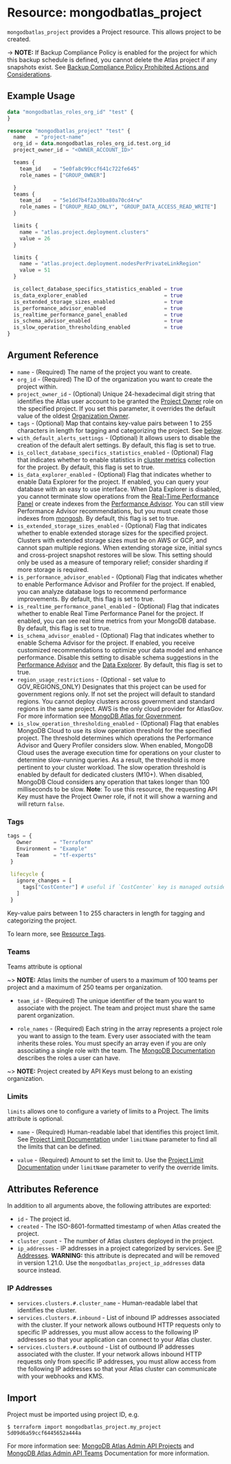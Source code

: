 # Resource: mongodbatlas_project

`mongodbatlas_project` provides a Project resource. This allows project to be created.

-> **NOTE:** If Backup Compliance Policy is enabled for the project for which this backup schedule is defined, you cannot delete the Atlas project if any snapshots exist.  See [Backup Compliance Policy Prohibited Actions and Considerations](https://www.mongodb.com/docs/atlas/backup/cloud-backup/backup-compliance-policy/#configure-a-backup-compliance-policy).

## Example Usage

```terraform
data "mongodbatlas_roles_org_id" "test" {
}

resource "mongodbatlas_project" "test" {
  name   = "project-name"
  org_id = data.mongodbatlas_roles_org_id.test.org_id
  project_owner_id = "<OWNER_ACCOUNT_ID>"

  teams {
    team_id    = "5e0fa8c99ccf641c722fe645"
    role_names = ["GROUP_OWNER"]

  }
  teams {
    team_id    = "5e1dd7b4f2a30ba80a70cd4rw"
    role_names = ["GROUP_READ_ONLY", "GROUP_DATA_ACCESS_READ_WRITE"]
  }

  limits {
    name = "atlas.project.deployment.clusters"
    value = 26
  }

  limits {
    name = "atlas.project.deployment.nodesPerPrivateLinkRegion"
    value = 51
  }

  is_collect_database_specifics_statistics_enabled = true
  is_data_explorer_enabled                         = true
  is_extended_storage_sizes_enabled                = true
  is_performance_advisor_enabled                   = true
  is_realtime_performance_panel_enabled            = true
  is_schema_advisor_enabled                        = true
  is_slow_operation_thresholding_enabled           = true
}
```

## Argument Reference

* `name` - (Required) The name of the project you want to create.
* `org_id` - (Required) The ID of the organization you want to create the project within.
* `project_owner_id` - (Optional) Unique 24-hexadecimal digit string that identifies the Atlas user account to be granted the [Project Owner](https://docs.atlas.mongodb.com/reference/user-roles/#mongodb-authrole-Project-Owner) role on the specified project. If you set this parameter, it overrides the default value of the oldest [Organization Owner](https://docs.atlas.mongodb.com/reference/user-roles/#mongodb-authrole-Organization-Owner).
* `tags` - (Optional) Map that contains key-value pairs between 1 to 255 characters in length for tagging and categorizing the project. See [below](#tags).
* `with_default_alerts_settings` - (Optional) It allows users to disable the creation of the default alert settings. By default, this flag is set to true.
* `is_collect_database_specifics_statistics_enabled` - (Optional) Flag that indicates whether to enable statistics in [cluster metrics](https://www.mongodb.com/docs/atlas/monitor-cluster-metrics/) collection for the project. By default, this flag is set to true.
* `is_data_explorer_enabled` - (Optional) Flag that indicates whether to enable Data Explorer for the project. If enabled, you can query your database with an easy to use interface.  When Data Explorer is disabled, you cannot terminate slow operations from the [Real-Time Performance Panel](https://www.mongodb.com/docs/atlas/real-time-performance-panel/#std-label-real-time-metrics-status-tab) or create indexes from the [Performance Advisor](https://www.mongodb.com/docs/atlas/performance-advisor/#std-label-performance-advisor). You can still view Performance Advisor recommendations, but you must create those indexes from [mongosh](https://www.mongodb.com/docs/mongodb-shell/#mongodb-binary-bin.mongosh). By default, this flag is set to true.
* `is_extended_storage_sizes_enabled` - (Optional) Flag that indicates whether to enable extended storage sizes for the specified project. Clusters with extended storage sizes must be on AWS or GCP, and cannot span multiple regions. When extending storage size, initial syncs and cross-project snapshot restores will be slow. This setting should only be used as a measure of temporary relief; consider sharding if more storage is required.
* `is_performance_advisor_enabled` - (Optional) Flag that indicates whether to enable Performance Advisor and Profiler for the project. If enabled, you can analyze database logs to recommend performance improvements. By default, this flag is set to true.
* `is_realtime_performance_panel_enabled` - (Optional) Flag that indicates whether to enable Real Time Performance Panel for the project. If enabled, you can see real time metrics from your MongoDB database. By default, this flag is set to true.
* `is_schema_advisor_enabled` - (Optional) Flag that indicates whether to enable Schema Advisor for the project. If enabled, you receive customized recommendations to optimize your data model and enhance performance. Disable this setting to disable schema suggestions in the [Performance Advisor](https://www.mongodb.com/docs/atlas/performance-advisor/#std-label-performance-advisor) and the [Data Explorer](https://www.mongodb.com/docs/atlas/atlas-ui/#std-label-atlas-ui). By default, this flag is set to true.
* `region_usage_restrictions` - (Optional - set value to GOV_REGIONS_ONLY) Designates that this project can be used for government regions only.  If not set the project will default to standard regions.   You cannot deploy clusters across government and standard regions in the same project. AWS is the only cloud provider for AtlasGov.  For more information see [MongoDB Atlas for Government](https://www.mongodb.com/docs/atlas/government/api/#creating-a-project).
* `is_slow_operation_thresholding_enabled` - (Optional) Flag that enables MongoDB Cloud to use its slow operation threshold for the specified project. The threshold determines which operations the Performance Advisor and Query Profiler considers slow. When enabled, MongoDB Cloud uses the average execution time for operations on your cluster to determine slow-running queries. As a result, the threshold is more pertinent to your cluster workload. The slow operation threshold is enabled by default for dedicated clusters (M10+). When disabled, MongoDB Cloud considers any operation that takes longer than 100 milliseconds to be slow. **Note**: To use this resource, the requesting API Key must have the Project Owner role, if not it will show a warning and will return `false`.

### Tags

 ```terraform
 tags = {
    Owner       = "Terraform"
    Environment = "Example"
    Team        = "tf-experts"
  }
  
  lifecycle {
    ignore_changes = [
      tags["CostCenter"] # useful if `CostCenter` key is managed outside terraform
    ]
  }
```

Key-value pairs between 1 to 255 characters in length for tagging and categorizing the project.

To learn more, see [Resource Tags](https://www.mongodb.com/docs/atlas/tags/).

### Teams
Teams attribute is optional

~> **NOTE:** Atlas limits the number of users to a maximum of 100 teams per project and a maximum of 250 teams per organization.

* `team_id` - (Required) The unique identifier of the team you want to associate with the project. The team and project must share the same parent organization.

* `role_names` - (Required) Each string in the array represents a project role you want to assign to the team. Every user associated with the team inherits these roles. You must specify an array even if you are only associating a single role with the team. The [MongoDB Documentation](https://www.mongodb.com/docs/atlas/reference/user-roles/#organization-roles) describes the roles a user can have.

~> **NOTE:** Project created by API Keys must belong to an existing organization.

### Limits
`limits` allows one to configure a variety of limits to a Project. The limits attribute is optional.

* `name` - (Required) Human-readable label that identifies this project limit. See [Project Limit Documentation](https://www.mongodb.com/docs/atlas/reference/api-resources-spec/#tag/Projects/operation/setProjectLimit) under `limitName` parameter to find all the limits that can be defined.

* `value` - (Required) Amount to set the limit to. Use the [Project Limit Documentation](https://www.mongodb.com/docs/atlas/reference/api-resources-spec/#tag/Projects/operation/setProjectLimit) under `limitName` parameter to verify the override limits. 


## Attributes Reference

In addition to all arguments above, the following attributes are exported:

* `id` - The project id.
* `created` - The ISO-8601-formatted timestamp of when Atlas created the project.
* `cluster_count` - The number of Atlas clusters deployed in the project.
* `ip_addresses` - IP addresses in a project categorized by services. See [IP Addresses](#ip-addresses). **WARNING:** this attribute is deprecated and will be removed in version 1.21.0. Use the `mongodbatlas_project_ip_addresses` data source instead.


### IP Addresses

* `services.clusters.#.cluster_name` - Human-readable label that identifies the cluster.
* `services.clusters.#.inbound` - List of inbound IP addresses associated with the cluster. If your network allows outbound HTTP requests only to specific IP addresses, you must allow access to the following IP addresses so that your application can connect to your Atlas cluster.
* `services.clusters.#.outbound` - List of outbound IP addresses associated with the cluster. If your network allows inbound HTTP requests only from specific IP addresses, you must allow access from the following IP addresses so that your Atlas cluster can communicate with your webhooks and KMS.

## Import

Project must be imported using project ID, e.g.

```
$ terraform import mongodbatlas_project.my_project 5d09d6a59ccf6445652a444a
```
For more information see: [MongoDB Atlas Admin API Projects](https://www.mongodb.com/docs/atlas/reference/api-resources-spec/#tag/Projects) and [MongoDB Atlas Admin API Teams](https://docs.atlas.mongodb.com/reference/api/teams/) Documentation for more information.
